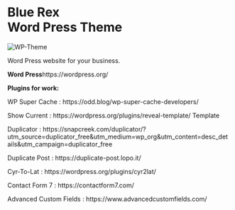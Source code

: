 <h1><strong>Blue Rex</strong> <br>Word Press Theme</h1>

<p>
	<img src="https://i.ibb.co/Th2Cg6S/wpbaner.png" alt="WP-Theme">
</p>

<p>Word Press website for your business.</p>

<p><strong>Word Press</strong>https://wordpress.org/</p>

<p><strong>Plugins for work:</strong><p> 


	
<p>WP Super Cache : https://odd.blog/wp-super-cache-developers/</p>

<p>Show Current : https://wordpress.org/plugins/reveal-template/ Template</p>

<p>Duplicator : https://snapcreek.com/duplicator/?utm_source=duplicator_free&utm_medium=wp_org&utm_content=desc_details&utm_campaign=duplicator_free</p>

<p>Duplicate Post : https://duplicate-post.lopo.it/</p>

<p>Cyr-To-Lat : https://wordpress.org/plugins/cyr2lat/</p>

<p>Contact Form 7 : https://contactform7.com/</p>

<p>Advanced Custom Fields : https://www.advancedcustomfields.com/</p>




